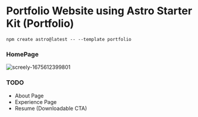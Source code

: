 # Portfolio Website using Astro Starter Kit (Portfolio)

```
npm create astro@latest -- --template portfolio
```

### HomePage
![screely-1675612399801](https://user-images.githubusercontent.com/2888535/216829912-e6bd2191-5012-4952-bc79-e83cc4b04653.png)

### TODO
- About Page
- Experience Page
- Resume (Downloadable CTA)
